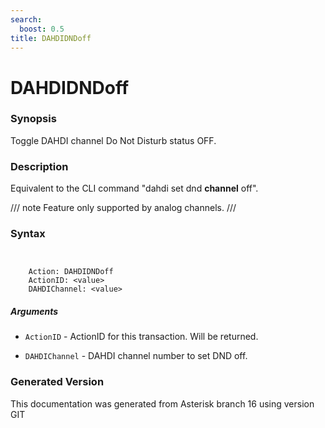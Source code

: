 ```yaml
---
search:
  boost: 0.5
title: DAHDIDNDoff
---
```


# DAHDIDNDoff

### Synopsis

Toggle DAHDI channel Do Not Disturb status OFF.

### Description

Equivalent to the CLI command "dahdi set dnd **channel** off".<br>


/// note
Feature only supported by analog channels.
///


### Syntax


```


    Action: DAHDIDNDoff
    ActionID: <value>
    DAHDIChannel: <value>

```
##### Arguments


* `ActionID` - ActionID for this transaction. Will be returned.<br>

* `DAHDIChannel` - DAHDI channel number to set DND off.<br>


### Generated Version

This documentation was generated from Asterisk branch 16 using version GIT 